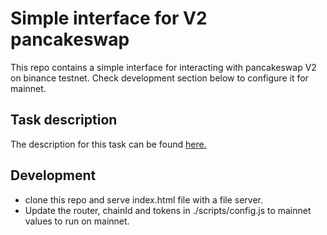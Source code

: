 # Simple interface for V2 pancakeswap

This repo contains a simple interface for interacting with pancakeswap V2 on binance testnet. Check development section below to configure it for mainnet.

## Task description

The description for this task can be found [here.](https://gitcoin.co/issue/ikhsan0x/swap_web3/1/100027374)

## Development

- clone this repo and serve index.html file with a file server.
- Update the router, chainId and tokens in ./scripts/config.js to mainnet values to run on mainnet.
